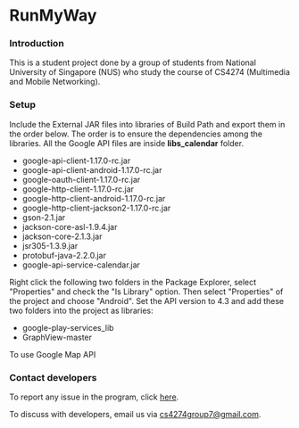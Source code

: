 RunMyWay
========

### Introduction
This is a student project done by a group of students from National University of Singapore (NUS) who study the 
course of CS4274 (Multimedia and Mobile Networking).

### Setup

Include the External JAR files into libraries of Build Path and export them in the order below.
The order is to ensure the dependencies among the libraries.
All the Google API files are inside **libs\_calendar** folder.

* google-api-client-1.17.0-rc.jar
* google-api-client-android-1.17.0-rc.jar
* google-oauth-client-1.17.0-rc.jar
* google-http-client-1.17.0-rc.jar
* google-http-client-android-1.17.0-rc.jar
* google-http-client-jackson2-1.17.0-rc.jar
* gson-2.1.jar
* jackson-core-asl-1.9.4.jar
* jackson-core-2.1.3.jar
* jsr305-1.3.9.jar
* protobuf-java-2.2.0.jar
* google-api-service-calendar.jar

Right click the following two folders in the Package Explorer, 
select "Properties" and check the "Is Library" option. 
Then select "Properties" of the project and
choose "Android".
Set the API version to 4.3 and add these two folders into the project as libraries:

* google-play-services\_lib
* GraphView-master

To use Google Map API

### Contact developers
To report any issue in the program,
click [here](https://github.com/YGLiu/RunMyWay/issues).

To discuss with developers,
email us via [cs4274group7@gmail.com](cs4274group7@gmail.com).
